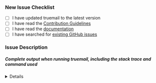 <!-- Thanks for helping to make Truemail better! Before submit your issue, please make sure to check the following boxes by putting an x in the [ ] (don't: [x ], [ x], do: [x]) -->

### New Issue Checklist

- [ ] I have updated truemail to the latest version
- [ ] I have read the [Contribution Guidelines](https://github.com/truemail-rb/truemail-rack-docker-image/blob/master/CONTRIBUTING.md)
- [ ] I have read the [documentation](https://github.com/truemail-rb/truemail-rack-docker-image/blob/master/README.md)
- [ ] I have searched for [existing GitHub issues](https://github.com/truemail-rb/truemail-rack-docker-image/issues)

### Issue Description
<!-- Please include what's happening, expected behavior, and any relevant code samples -->

##### Complete output when running truemail, including the stack trace and command used

<details>
  <pre>[INSERT OUTPUT HERE]</pre>
</details>
